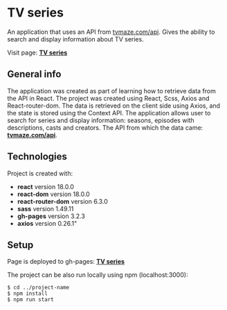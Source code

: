 # TV series

An application that uses an API from [tvmaze.com/api](https://www.tvmaze.com/api). Gives the ability to search and display information about TV series.

Visit page: **[TV series](https://grzegorzwirtek.github.io/tv-series/)**

## General info

The application was created as part of learning how to retrieve data from the API in React. The project was created using React, Scss, Axios and React-router-dom. The data is retrieved on the client side using Axios, and the state is stored using the Context API. The application allows user to search for series and display information: seasons, episodes with descriptions, casts and creators. The API from which the data came: **[tvmaze.com/api](https://www.tvmaze.com/api)**.

## Technologies

Project is created with:

- **react** version 18.0.0
- **react-dom** version 18.0.0
- **react-router-dom** version 6.3.0
- **sass** version 1.49.11
- **gh-pages** version 3.2.3
- **axios** version 0.26.1"

## Setup

Page is deployed to gh-pages: **[TV series](https://grzegorzwirtek.github.io/tv-series/)**

The project can be also run locally using npm (localhost:3000):

```
$ cd ../project-name
$ npm install
$ npm run start
```
